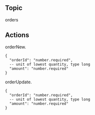 ## Topic
orders

## Actions
orderNew.
```
{
  "orderId": "number.required", 
  -- unit of lowest quantity, type long
  "amount": "number.required" 
}
```


orderUpdate.
```
{
  "orderId": "number.required", 
  -- unit of lowest quantity, type long
  "amount": "number.required" 
}
```


